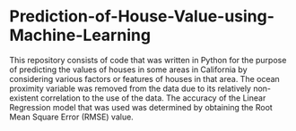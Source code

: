 # Prediction-of-House-Value-using-Machine-Learning
This repository consists of code that was written in Python for the purpose of predicting the values of houses in some areas in California by considering various factors or features of houses in that area. The ocean proximity variable was removed from the data due to its relatively non-existent correlation to the use of the data. The accuracy of the Linear Regression model that was used was determined by obtaining the Root Mean Square Error (RMSE) value.
